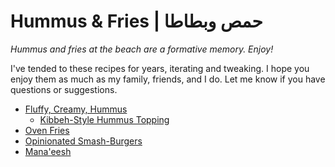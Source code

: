 # Hummus & Fries | حمص وبطاطا

_Hummus and fries at_
_the beach are a formative_
_memory.  Enjoy!_

I've tended to these recipes for years, iterating and tweaking.  I hope you enjoy them as much as my family, friends, and I do.  Let me know if you have questions or suggestions.

- [Fluffy, Creamy, Hummus](./hummus.md)
  - [Kibbeh-Style Hummus Topping](./hummus-topping.md)
- [Oven Fries](./oven-fries.md)
- [Opinionated Smash-Burgers](./burgers.md)
- [Mana'eesh](./manaeesh.md)
